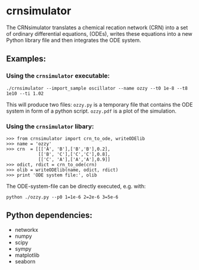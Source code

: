 # crnsimulator

The CRNsimulator translates a chemical recation network (CRN) into a set of
ordinary differential equations, (ODEs), writes these equations into a new
Python library file and then integrates the ODE system.

## Examples:
### Using the `crnsimulator` executable:

```
./crnsimulator --import_sample oscillator --name ozzy --t0 1e-8 --t8 1e10 --ti 1.02
```

This will produce two files: `ozzy.py` is a temporary file that contains the
ODE system in form of a python script. `ozzy.pdf` is a plot of the simulation.

### Using the `crnsimulator` libary:

```
>>> from crnsimulator import crn_to_ode, writeODElib
>>> name = 'ozzy'
>>> crn  = [[['A', 'B'],['B','B'],0.2],
            [['B', 'C'],['C','C'],0.8],
            [['C', 'A'],['A','A'],0.9]]
>>> odict, rdict = crn_to_ode(crn)
>>> olib = writeODElib(name, odict, rdict)
>>> print 'ODE system file:', olib
```

The ODE-system-file can be directly executed, e.g. with:
```
python ./ozzy.py --p0 1=1e-6 2=2e-6 3=5e-6
```

## Python dependencies:
  - networkx
  - numpy 
  - scipy
  - sympy
  - matplotlib
  - seaborn

